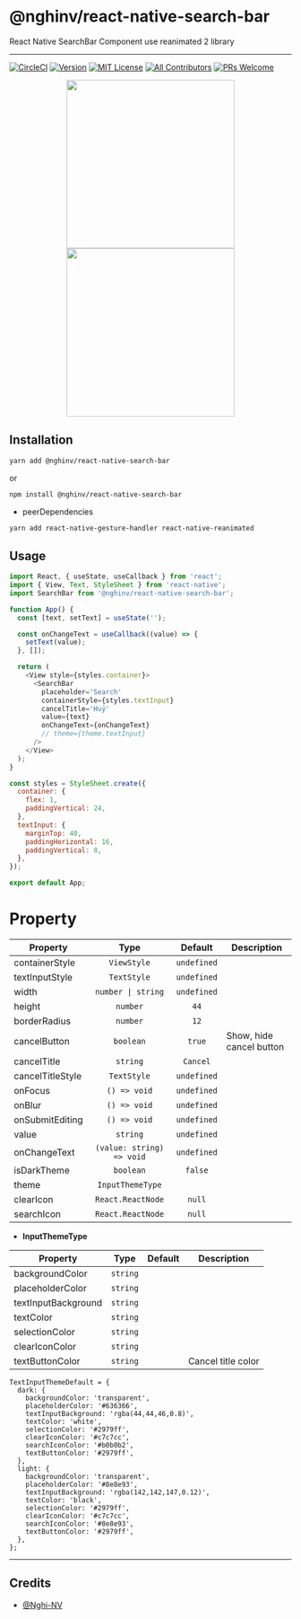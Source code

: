 # @nghinv/react-native-search-bar

React Native SearchBar Component use reanimated 2 library

---

[![CircleCI](https://circleci.com/gh/nghinv-software/react-native-search-bar.svg?style=svg)](https://circleci.com/gh/nghinv-software/react-native-search-bar)
[![Version][version-badge]][package]
[![MIT License][license-badge]][license]
[![All Contributors][all-contributors-badge]][all-contributors]
[![PRs Welcome][prs-welcome-badge]][prs-welcome]

<p align="center">
<img src="./assets/light.gif" width="300"/>
<img src="./assets/dark.gif" width="300"/>
</p>

## Installation

```sh
yarn add @nghinv/react-native-search-bar
```

or 

```sh
npm install @nghinv/react-native-search-bar
```

- peerDependencies

```sh
yarn add react-native-gesture-handler react-native-reanimated
```

## Usage

```js
import React, { useState, useCallback } from 'react';
import { View, Text, StyleSheet } from 'react-native';
import SearchBar from '@nghinv/react-native-search-bar';

function App() {
  const [text, setText] = useState('');

  const onChangeText = useCallback((value) => {
    setText(value);
  }, []);

  return (
    <View style={styles.container}>
      <SearchBar
        placeholder='Search'
        containerStyle={styles.textInput}
        cancelTitle='Huỷ'
        value={text}
        onChangeText={onChangeText}
        // theme={theme.textInput}
      />
    </View>
  );
}

const styles = StyleSheet.create({
  container: {
    flex: 1,
    paddingVertical: 24,
  },
  textInput: {
    marginTop: 40,
    paddingHorizontal: 16,
    paddingVertical: 8,
  },
});

export default App;
```

# Property

| Property | Type | Default | Description |
|----------|:----:|:-------:|-------------|
| containerStyle | `ViewStyle` | `undefined` |  |
| textInputStyle | `TextStyle` | `undefined` |  |
| width | `number \| string` | `undefined` |  |
| height | `number` | `44` |  |
| borderRadius | `number` | `12` |  |
| cancelButton | `boolean` | `true` | Show, hide cancel button |
| cancelTitle | `string` | `Cancel` |  |
| cancelTitleStyle | `TextStyle` | `undefined` |  |
| onFocus | `() => void` | `undefined` |  |
| onBlur | `() => void` | `undefined` |  |
| onSubmitEditing | `() => void` | `undefined` |  |
| value | `string` | `undefined` |  |
| onChangeText | `(value: string) => void` | `undefined` |  |
| isDarkTheme | `boolean` | `false` |  |
| theme | `InputThemeType` |  |  |
| clearIcon | `React.ReactNode` | `null` |  |
| searchIcon | `React.ReactNode` | `null` |  |


- **InputThemeType**

| Property | Type | Default | Description |
|----------|:----:|:-------:|-------------|
| backgroundColor | `string` |  |  |
| placeholderColor | `string` |  |  |
| textInputBackground | `string` |  |  |
| textColor | `string` |  |  |
| selectionColor | `string` |  |  |
| clearIconColor | `string` |  |  |
| textButtonColor | `string` |  | Cancel title color |

```
TextInputThemeDefault = {
  dark: {
    backgroundColor: 'transparent',
    placeholderColor: '#636366',
    textInputBackground: 'rgba(44,44,46,0.8)',
    textColor: 'white',
    selectionColor: '#2979ff',
    clearIconColor: '#c7c7cc',
    searchIconColor: '#b0b0b2',
    textButtonColor: '#2979ff',
  },
  light: {
    backgroundColor: 'transparent',
    placeholderColor: '#8e8e93',
    textInputBackground: 'rgba(142,142,147,0.12)',
    textColor: 'black',
    selectionColor: '#2979ff',
    clearIconColor: '#c7c7cc',
    searchIconColor: '#8e8e93',
    textButtonColor: '#2979ff',
  },
};
```

---
## Credits

- [@Nghi-NV](https://github.com/Nghi-NV)


[version-badge]: https://img.shields.io/npm/v/@nghinv/react-native-search-bar.svg?style=flat-square
[package]: https://www.npmjs.com/package/@nghinv/react-native-search-bar
[license-badge]: https://img.shields.io/npm/l/@nghinv/react-native-search-bar.svg?style=flat-square
[license]: https://opensource.org/licenses/MIT
[all-contributors-badge]: https://img.shields.io/badge/all_contributors-1-orange.svg?style=flat-square
[all-contributors]: #contributors
[prs-welcome-badge]: https://img.shields.io/badge/PRs-welcome-brightgreen.svg?style=flat-square
[prs-welcome]: http://makeapullrequest.com
